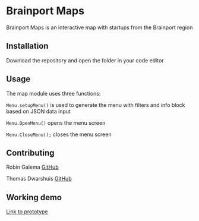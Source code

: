 # Brainport Maps

Brainport Maps is an interactive map with startups from the Brainport region
## Installation

Download the repository and open the folder in your code editor

## Usage

The map module uses three functions:


``` Menu.setupMenu() ``` is used to generate the menu with filters and info block based on JSON data input


``` Menu.OpenMenu() ``` opens the menu screen


``` Menu.CloseMenu(); ``` closes the menu screen

## Contributing

Robin Galema [GitHub](https://github.com/RobinGalema)

Thomas Dwarshuis [GitHub](https://github.com/ThomasHBOICT)

## Working demo
[Link to prototype](http://i416153.hera.fhict.nl/index.html)
